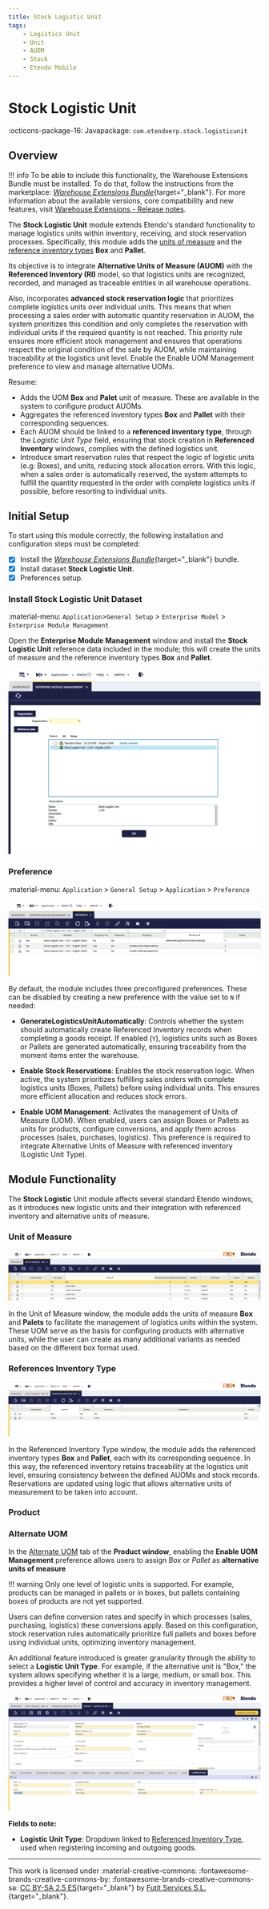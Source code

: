 ```yaml
---
title: Stock Logistic Unit
tags:
    - Logistics Unit
    - Unit
    - AUOM
    - Stock
    - Etendo Mobile
---
```

# Stock Logistic Unit
:octicons-package-16: Javapackage: `com.etendoerp.stock.logisticunit`

## Overview

!!! info
    To be able to include this functionality, the Warehouse Extensions Bundle must be installed. To do that, follow the instructions from the marketplace: [_Warehouse Extensions Bundle_](https://marketplace.etendo.cloud/?#/product-details?module=BAE67A5B5BC4496D9B1CA002BBCDC80E){target="_blank"}.  For more information about the available versions, core compatibility and new features, visit [Warehouse Extensions - Release notes](../../../../../whats-new/release-notes/etendo-classic/bundles/warehouse-extensions/release-notes.md).


The **Stock Logistic Unit** module extends Etendo's standard functionality to manage logistics units within inventory, receiving, and stock reservation processes. Specifically, this module adds the [units of measure](../../../basic-features/master-data-management/product-setup.md#unit-of-measure) and the [reference inventory types](](../../../basic-features/warehouse-management/setup.md#referenced-inventory-type)) **Box** and **Pallet**.

Its objective is to integrate **Alternative Units of Measure (AUOM)** with the **Referenced Inventory (RI)** model, so that logistics units are recognized, recorded, and managed as traceable entities in all warehouse operations.

Also, incorporates **advanced stock reservation logic** that prioritizes complete logistics units over individual units. This means that when processing a sales order with automatic quantity reservation in AUOM, the system prioritizes this condition and only completes the reservation with individual units if the required quantity is not reached. This priority rule ensures more efficient stock management and ensures that operations respect the original condition of the sale by AUOM, while maintaining traceability at the logistics unit level. Enable the Enable UOM Management preference to view and manage alternative UOMs.

Resume: 
- Adds the UOM **Box** and **Palet** unit of measure. These are available in the system to configure product AUOMs. 
- Aggregates the referenced inventory types **Box** and **Pallet** with their corresponding sequences.
- Each AUOM should be linked to a **referenced inventory type**, through the *Logistic Unit Type* field, ensuring that stock creation in **Referenced Inventory** windows, complies with the defined logistics unit.
- Introduce smart reservation rules that respect the logic of logistic units (e.g: Boxes), and units, reducing stock allocation errors. With this logic, when a sales order is automatically reserved, the system attempts to fulfill the quantity requested in the order with complete logistics units if possible, before resorting to individual units.

## Initial Setup

To start using this module correctly, the following installation and configuration steps must be completed:

- [x] Install the [_Warehouse Extensions Bundle_](https://marketplace.etendo.cloud/?#/product-details?module=BAE67A5B5BC4496D9B1CA002BBCDC80E){target="_blank"} bundle.
- [x] Install dataset **Stock Logistic Unit**.
- [x] Preferences setup.

### Install Stock Logistic Unit Dataset
:material-menu: `Application`>`General Setup` > `Enterprise Model` > `Enterprise Module Management`

Open the **Enterprise Module Management** window and install the **Stock Logistic Unit** reference data included in the module; this will create the units of measure and the reference inventory types **Box** and **Pallet**. 

![alt text](../../../../../assets/user-guide/etendo-classic/optional-features/bundles/warehouse-extensions/stock-logistic-unit/dataset.png)

### Preference 
:material-menu: `Application` > `General Setup` > `Application` > `Preference`

![alt text](../../../../../assets/user-guide/etendo-classic/optional-features/bundles/warehouse-extensions/stock-logistic-unit/preference.png)

By default, the module includes three preconfigured preferences. These can be disabled by creating a new preference with the value set to `N` if needed:

- **GenerateLogisticsUnitAutomatically**: Controls whether the system should automatically create Referenced Inventory records when completing a goods receipt. If enabled (`Y`), logistics units such as Boxes or Pallets are generated automatically, ensuring traceability from the moment items enter the warehouse.

- **Enable Stock Reservations**: Enables the stock reservation logic. When active, the system prioritizes fulfilling sales orders with complete logistics units (Boxes, Pallets) before using individual units. This ensures more efficient allocation and reduces stock errors.

- **Enable UOM Management**: Activates the management of Units of Measure (UOM). When enabled, users can assign Boxes or Pallets as units for products, configure conversions, and apply them across processes (sales, purchases, logistics). This preference is required to integrate Alternative Units of Measure with referenced inventory (Logistic Unit Type).


## Module Functionality

The **Stock Logistic** Unit module affects several standard Etendo windows, as it introduces new logistic units and their integration with referenced inventory and alternative units of measure.

### Unit of Measure

![](../../../../../assets/user-guide/etendo-classic/optional-features/bundles/warehouse-extensions/stock-logistic-unit/uom.png)

In the Unit of Measure window, the module adds the units of measure **Box** and **Palets** to facilitate the management of logistics units within the system.
These UOM serve as the basis for configuring products with alternative units, while the user can create as many additional variants as needed based on the different box format used.


### References Inventory Type

![](../../../../../assets/user-guide/etendo-classic/optional-features/bundles/warehouse-extensions/stock-logistic-unit/referenced-inventory-type.png)

In the Referenced Inventory Type window, the module adds the referenced inventory types **Box** and **Pallet**, each with its corresponding sequence. In this way, the referenced inventory retains traceability at the logistics unit level, ensuring consistency between the defined AUOMs and stock records. Reservations are updated using logic that allows alternative units of measurement to be taken into account.

### Product

### Alternate UOM

In the [Alternate UOM](../../../basic-features/master-data-management/master-data.md#alternate-uom-tab) tab of the **Product window**, enabling the **Enable UOM Management** preference allows users to assign *Box* or *Pallet* as **alternative units of measure**

!!! warning
    Only one level of logistic units is supported. For example, products can be managed in pallets or in boxes, but pallets containing boxes of products are not yet supported.

Users can define conversion rates and specify in which processes (sales, purchasing, logistics) these conversions apply. Based on this configuration, stock reservation rules automatically prioritize full pallets and boxes before using individual units, optimizing inventory management.

An additional feature introduced is greater granularity through the ability to select a **Logistic Unit Type**. For example, if the alternative unit is "Box," the system allows specifying whether it is a large, medium, or small box. This provides a higher level of control and accuracy in inventory management.

![alt text](../../../../../assets/user-guide/etendo-classic/optional-features/bundles/warehouse-extensions/stock-logistic-unit/alternate-uom.png)

**Fields to note:**

- **Logistic Unit Type**: Dropdown linked to [Referenced Inventory Type](../../../basic-features/warehouse-management/setup.md#referenced-inventory-type), used when registering incoming and outgoing goods.

---
This work is licensed under :material-creative-commons: :fontawesome-brands-creative-commons-by: :fontawesome-brands-creative-commons-sa: [ CC BY-SA 2.5 ES](https://creativecommons.org/licenses/by-sa/2.5/es/){target="_blank"} by [Futit Services S.L.](https://etendo.software){target="_blank"}.